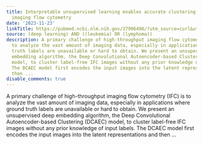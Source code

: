 ```yaml
---
title: Interpretable unsupervised learning enables accurate clustering with high-throughput
  imaging flow cytometry
date: '2023-11-23'
linkTitle: https://pubmed.ncbi.nlm.nih.gov/37996496/?utm_source=curl&utm_medium=rss&utm_campaign=pubmed-2&utm_content=1byXLWG-5Hn0_qdLgZYpDfLA2UWGhGNgZGereuo1rJN2aoAQXP&fc=20220814223158&ff=20231124170811&v=2.17.9.post6+86293ac
source: (deep learning) AND ((leukemia) OR (lymphoma))
description: A primary challenge of high-throughput imaging flow cytometry (IFC) is
  to analyze the vast amount of imaging data, especially in applications where ground
  truth labels are unavailable or hard to obtain. We present an unsupervised deep
  embedding algorithm, the Deep Convolutional Autoencoder-based Clustering (DCAEC)
  model, to cluster label-free IFC images without any prior knowledge of input labels.
  The DCAEC model first encodes the input images into the latent representations and
  then ...
disable_comments: true
---
```

A primary challenge of high-throughput imaging flow cytometry (IFC) is to analyze the vast amount of imaging data, especially in applications where ground truth labels are unavailable or hard to obtain. We present an unsupervised deep embedding algorithm, the Deep Convolutional Autoencoder-based Clustering (DCAEC) model, to cluster label-free IFC images without any prior knowledge of input labels. The DCAEC model first encodes the input images into the latent representations and then ...